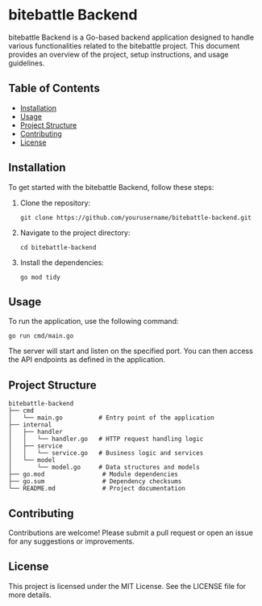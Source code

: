 # bitebattle Backend

bitebattle Backend is a Go-based backend application designed to handle various functionalities related to the bitebattle project. This document provides an overview of the project, setup instructions, and usage guidelines.

## Table of Contents

- [Installation](#installation)
- [Usage](#usage)
- [Project Structure](#project-structure)
- [Contributing](#contributing)
- [License](#license)

## Installation

To get started with the bitebattle Backend, follow these steps:

1. Clone the repository:
   ```
   git clone https://github.com/yourusername/bitebattle-backend.git
   ```

2. Navigate to the project directory:
   ```
   cd bitebattle-backend
   ```

3. Install the dependencies:
   ```
   go mod tidy
   ```

## Usage

To run the application, use the following command:
```
go run cmd/main.go
```

The server will start and listen on the specified port. You can then access the API endpoints as defined in the application.

## Project Structure

```
bitebattle-backend
├── cmd
│   └── main.go          # Entry point of the application
├── internal
│   ├── handler
│   │   └── handler.go   # HTTP request handling logic
│   ├── service
│   │   └── service.go   # Business logic and services
│   └── model
│       └── model.go     # Data structures and models
├── go.mod                # Module dependencies
├── go.sum                # Dependency checksums
└── README.md             # Project documentation
```

## Contributing

Contributions are welcome! Please submit a pull request or open an issue for any suggestions or improvements.

## License

This project is licensed under the MIT License. See the LICENSE file for more details.
